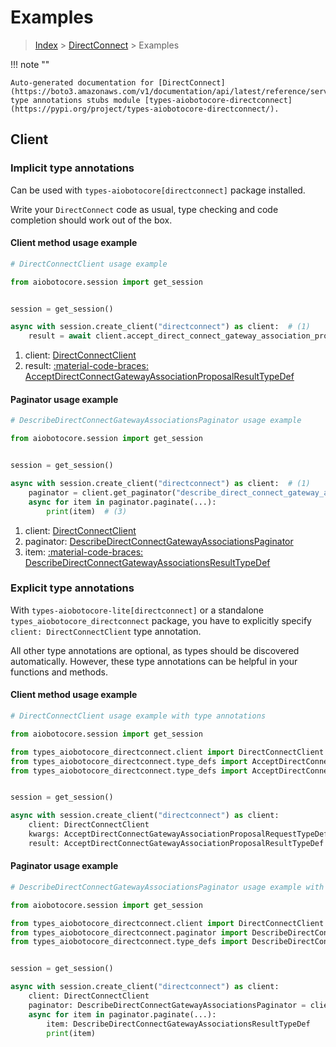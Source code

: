 # Examples

> [Index](../README.md) > [DirectConnect](./README.md) > Examples

!!! note ""

    Auto-generated documentation for [DirectConnect](https://boto3.amazonaws.com/v1/documentation/api/latest/reference/services/directconnect.html#directconnect)
    type annotations stubs module [types-aiobotocore-directconnect](https://pypi.org/project/types-aiobotocore-directconnect/).

## Client

### Implicit type annotations

Can be used with `types-aiobotocore[directconnect]` package installed.

Write your `DirectConnect` code as usual,
type checking and code completion should work out of the box.



#### Client method usage example

```python
# DirectConnectClient usage example

from aiobotocore.session import get_session


session = get_session()

async with session.create_client("directconnect") as client:  # (1)
    result = await client.accept_direct_connect_gateway_association_proposal()  # (2)
```

1. client: [DirectConnectClient](./client.md)
2. result: [:material-code-braces: AcceptDirectConnectGatewayAssociationProposalResultTypeDef](./type_defs.md#acceptdirectconnectgatewayassociationproposalresulttypedef)



#### Paginator usage example

```python
# DescribeDirectConnectGatewayAssociationsPaginator usage example

from aiobotocore.session import get_session


session = get_session()

async with session.create_client("directconnect") as client:  # (1)
    paginator = client.get_paginator("describe_direct_connect_gateway_associations")  # (2)
    async for item in paginator.paginate(...):
        print(item)  # (3)
```

1. client: [DirectConnectClient](./client.md)
2. paginator: [DescribeDirectConnectGatewayAssociationsPaginator](./paginators.md#describedirectconnectgatewayassociationspaginator)
3. item: [:material-code-braces: DescribeDirectConnectGatewayAssociationsResultTypeDef](./type_defs.md#describedirectconnectgatewayassociationsresulttypedef)




### Explicit type annotations

With `types-aiobotocore-lite[directconnect]`
or a standalone `types_aiobotocore_directconnect` package, you have to explicitly specify
`client: DirectConnectClient` type annotation.

All other type annotations are optional, as types should be discovered automatically.
However, these type annotations can be helpful in your functions and methods.


#### Client method usage example

```python
# DirectConnectClient usage example with type annotations

from aiobotocore.session import get_session

from types_aiobotocore_directconnect.client import DirectConnectClient
from types_aiobotocore_directconnect.type_defs import AcceptDirectConnectGatewayAssociationProposalResultTypeDef
from types_aiobotocore_directconnect.type_defs import AcceptDirectConnectGatewayAssociationProposalRequestTypeDef


session = get_session()

async with session.create_client("directconnect") as client:
    client: DirectConnectClient
    kwargs: AcceptDirectConnectGatewayAssociationProposalRequestTypeDef = {...}
    result: AcceptDirectConnectGatewayAssociationProposalResultTypeDef = await client.accept_direct_connect_gateway_association_proposal(**kwargs)
```



#### Paginator usage example

```python
# DescribeDirectConnectGatewayAssociationsPaginator usage example with type annotations

from aiobotocore.session import get_session

from types_aiobotocore_directconnect.client import DirectConnectClient
from types_aiobotocore_directconnect.paginator import DescribeDirectConnectGatewayAssociationsPaginator
from types_aiobotocore_directconnect.type_defs import DescribeDirectConnectGatewayAssociationsResultTypeDef


session = get_session()

async with session.create_client("directconnect") as client:
    client: DirectConnectClient
    paginator: DescribeDirectConnectGatewayAssociationsPaginator = client.get_paginator("describe_direct_connect_gateway_associations")
    async for item in paginator.paginate(...):
        item: DescribeDirectConnectGatewayAssociationsResultTypeDef
        print(item)
```


